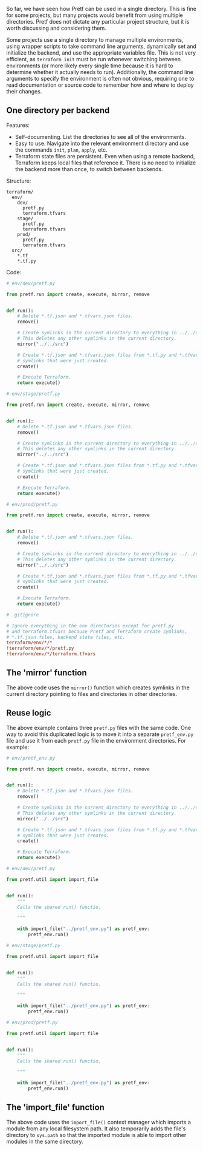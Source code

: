 So far, we have seen how Pretf can be used in a single directory. This is fine for some projects, but many projects would benefit from using multiple directories. Pretf does not dictate any particular project structure, but it is worth discussing and considering them.

Some projects use a single directory to manage multiple environments, using wrapper scripts to take command line arguments, dynamically set and initialize the backend, and use the appropriate variables file. This is not very efficient, as `terraform init` must be run whenever switching between environments (or more likely every single time because it is hard to determine whether it actually needs to run). Additionally, the command line arguments to specify the environment is often not obvious, requiring one to read documentation or source code to remember how and where to deploy their changes.

## One directory per backend

Features:

* Self-documenting. List the directories to see all of the environments.
* Easy to use. Navigate into the relevant environment directory and use the commands `init`, `plan`, `apply`, etc.
* Terraform state files are persistent. Even when using a remote backend, Terraform keeps local files that reference it. There is no need to initialize the backend more than once, to switch between backends.

Structure:

```shell
terraform/
  env/
    dev/
      pretf.py
      terraform.tfvars
    stage/
      pretf.py
      terraform.tfvars
    prod/
      pretf.py
      terraform.tfvars
  src/
    *.tf
    *.tf.py
```

Code:

```python
# env/dev/pretf.py

from pretf.run import create, execute, mirror, remove


def run():
    # Delete *.tf.json and *.tfvars.json files.
    remove()

    # Create symlinks in the current directory to everything in ../../src
    # This deletes any other symlinks in the current directory.
    mirror("../../src")

    # Create *.tf.json and *.tfvars.json files from *.tf.py and *.tfvars.py
    # symlinks that were just created.
    create()

    # Execute Terraform.
    return execute()
```

```python
# env/stage/pretf.py

from pretf.run import create, execute, mirror, remove


def run():
    # Delete *.tf.json and *.tfvars.json files.
    remove()

    # Create symlinks in the current directory to everything in ../../src
    # This deletes any other symlinks in the current directory.
    mirror("../../src")

    # Create *.tf.json and *.tfvars.json files from *.tf.py and *.tfvars.py
    # symlinks that were just created.
    create()

    # Execute Terraform.
    return execute()
```

```python
# env/prod/pretf.py

from pretf.run import create, execute, mirror, remove


def run():
    # Delete *.tf.json and *.tfvars.json files.
    remove()

    # Create symlinks in the current directory to everything in ../../src
    # This deletes any other symlinks in the current directory.
    mirror("../../src")

    # Create *.tf.json and *.tfvars.json files from *.tf.py and *.tfvars.py
    # symlinks that were just created.
    create()

    # Execute Terraform.
    return execute()
```

```ini
# .gitignore

# Ignore everything in the env directories except for pretf.py
# and terraform.tfvars because Pretf and Terraform create symlinks,
# *.tf.json files, backend state files, etc.
terraform/env/*/*
!terraform/env/*/pretf.py
!terraform/env/*/terraform.tfvars
```

## The 'mirror' function

The above code uses the `mirror()` function which creates symlinks in the current directory pointing to files and directories in other directories.

## Reuse logic

The above example contains three `pretf.py` files with the same code. One way to avoid this duplicated logic is to move it into a separate `pretf_env.py` file and use it from each `pretf.py` file in the environment directories. For example:

```python
# env/pretf_env.py

from pretf.run import create, execute, mirror, remove


def run():
    # Delete *.tf.json and *.tfvars.json files.
    remove()

    # Create symlinks in the current directory to everything in ../../src
    # This deletes any other symlinks in the current directory.
    mirror("../../src")

    # Create *.tf.json and *.tfvars.json files from *.tf.py and *.tfvars.py
    # symlinks that were just created.
    create()

    # Execute Terraform.
    return execute()
```

```python
# env/dev/pretf.py

from pretf.util import import_file


def run():
    """
    Calls the shared run() functio.

    """

    with import_file("../pretf_env.py") as pretf_env:
        pretf_env.run()
```

```python
# env/stage/pretf.py

from pretf.util import import_file


def run():
    """
    Calls the shared run() functio.

    """

    with import_file("../pretf_env.py") as pretf_env:
        pretf_env.run()
```

```python
# env/prod/pretf.py

from pretf.util import import_file


def run():
    """
    Calls the shared run() functio.

    """

    with import_file("../pretf_env.py") as pretf_env:
        pretf_env.run()
```

## The 'import_file' function

The above code uses the `import_file()` context manager which imports a module from any local filesystem path. It also temporarily adds the file's directory to `sys.path` so that the imported module is able to import other modules in the same directory.

